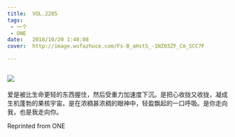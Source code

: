 ```yaml
---
title:	VOL.2205
tags:
 - 一个
 - ONE
date:	2018/10/20 1:40:08
cover:	http://image.wufazhuce.com/Fs-B_aHstS_-1NZ03ZF_Cm_SCC7F

---
```

![](http://image.wufazhuce.com/Fs-B_aHstS_-1NZ03ZF_Cm_SCC7F)
---

爱是被比生命更轻的东西握住，然后受重力加速度下沉。是把心收拢又收拢，凝成生机蓬勃的果核宇宙。是在浓稠甚浓稠的眼神中，轻盈飘起的一口呼吸。是你走向我，也是我走向你。
 
Reprinted from ONE
